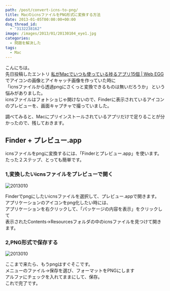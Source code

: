 ```yaml
---
path: /post/convert-icns-to-png/
title: MacのicnsファイルをPNG形式に変換する方法
date: 2013-01-05T00:00:00+00:00
dsq_thread_id:
  - "3132238162"
image: /images/2013/01/20130104_eye1.jpg
categories:
  - 問題を解決した
tags:
  - Mac
---
```


こんにちは。  
先日投稿したエントリ <a href="/post/my-favorite-mac-15-apps/" target="_blank">私がMacでいつも使っている捗るアプリ15個 | Web EGG</a> でアイコンの画像とアイキャッチ画像を作っていた時に  
「icnsファイルから透過pngにさくっと変換できるものは無いだろうか」 という悩みがありました。  
icnsファイルはフォトショじゃ開けないので、Finderに表示されているアイコンのプレビューを、画面キャプチャで撮っていました。  

調べてみると、Macにプリインストールされているアプリだけで足りることが分かったので、残しておきます。 

<!--more-->

## Finder + プレビュー.app

icnsファイルをpngに変換するには、「Finderとプレビュー.app」を使います。 たった２ステップ、とっても簡単です。 

### 1,変換したいicnsファイルをプレビューで開く

  

![2013010](/images/2013/01/20130102_step1.png)



Finderでpngにしたいicnsファイルを選択して、プレビュー.appで開きます。  
アプリケーションのアイコンをpng化したい時には、  
アプリケーションを右クリックして、「パッケージの内容を表示」をクリックして  
表示されたContents→Resourcesフォルダの中のicnsファイルを見つけて開きます。  

### 2,PNG形式で保存する

  

![2013010](/images/2013/01/20130102_step5.png)



ここまで来たら、もうpngはすぐそこです。  
メニューのファイル→保存を選び、フォーマットをPNGにします  
アルファにチェックを入れてままにして、保存。  
これで完了です。 

<div style="font-size:0px;height:0px;line-height:0px;margin:0;padding:0;clear:both">
</div>